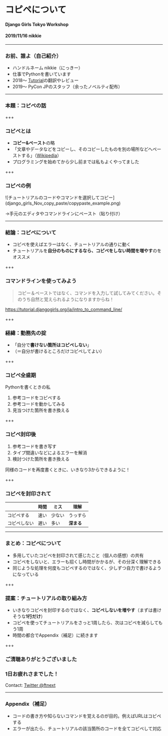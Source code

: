 # コピペについて
#### Django Girls Tokyo Workshop
#### 2019/11/16 nikkie

---

### お前、誰よ（自己紹介）

- ハンドルネーム nikkie（にっきー）
- 仕事でPythonを書いています
- 2018〜 [Tutorial](https://tutorial.djangogirls.org/ja/)の翻訳やレビュー
- 2019〜 PyCon JPのスタッフ（余ったノベルティ配布）

---

### 本題：コピペの話

+++

### コピペとは

- **コピー&ペースト**の略
- 「文章やデータなどをコピーし、そのコピーしたものを別の場所などへペーストする」（[Wikipedia](https://ja.wikipedia.org/wiki/%E3%82%B3%E3%83%94%E3%83%BC%E3%83%BB%E3%82%A2%E3%83%B3%E3%83%89%E3%83%BB%E3%83%9A%E3%83%BC%E3%82%B9%E3%83%88)）
- プログラミングを始めてから少し前までは私もよくやってました

+++

### コピペの例

<span class="seventy-percent-img">
![チュートリアルのコードやコマンドを選択してコピー](django_girls_Nov_copy_paste/copypaste_example.png)
</span>

→手元のエディタやコマンドラインにペースト（貼り付け）

---

### 結論：コピペについて

- コピペを使えばエラーはなく、チュートリアルの通りに動く
- チュートリアルを**自分のものにするなら、コピペをしない時間を増やす**のをオススメ

+++

### コマンドラインを使ってみよう

> コピー＆ペーストではなく、コマンドを入力して試してみてください。そのうち自然と覚えられるようになりますからね！

https://tutorial.djangogirls.org/ja/intro_to_command_line/

+++

### 経緯：勤務先の掟

- 「自分で**書けない箇所はコピペしない**」
- （＝自分が書けるところだけコピペしてよい）

+++

### コピペ全盛期

Pythonを書くときの私

1. 参考コードをコピペする
2. 参考コードを動かしてみる
3. 見当つけた箇所を書き換える

+++

### コピペ封印後

1. 参考コードを書き写す
2. タイプ間違いなどによるエラーを解消
3. 検討つけた箇所を書き換える

同様のコードを再度書くときに、いきなり3からできるように！

+++

### コピペを封印されて

&nbsp; | 時間 | ミス | 理解
----- | ----- | ----- | -----
コピペする | 速い | 少ない | うっすら
コピペしない | 遅い | 多い | **深まる**

---

### まとめ：コピペについて

- 多用していたコピペを封印されて感じたこと（個人の感想）の共有
- コピペをしないと、エラーも招くし時間がかかるが、その分深く理解できる
- 同じような処理を何度もコピペするのではなく、少しずつ自力で書けるようになっている

+++

### 提案：チュートリアルの取り組み方

- いきなりコピペを封印するのではなく、**コピペしないを増やす**（まずは書けそうな**1行だけ**）
- コピペを使ってチュートリアルをさっと1周したら、次はコピペを減らしてもう1周
- 時間の都合でAppendix（補足）に続きます

+++

### ご清聴ありがとうございました
### 1日お疲れさまでした！
Contact: [Twitter @ftnext](https://twitter.com/ftnext)

---

### Appendix（補足）

- コードの書き方や知らないコマンドを覚えるのが目的。例えばURLはコピペする
- エラーが出たら、チュートリアルの該当箇所のコードを全てコピペして対応
